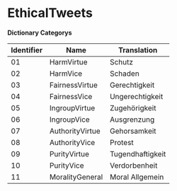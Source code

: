 # EthicalTweets


**Dictionary Categorys**

Identifier | Name | Translation 
---|---|---
01 | HarmVirtue | Schutz
02 | HarmVice | Schaden
03 | FairnessVirtue | Gerechtigkeit
04 | FairnessVice | Ungerechtigkeit
05 | IngroupVirtue | Zugehörigkeit
06 | IngroupVice | Ausgrenzung
07 | AuthorityVirtue | Gehorsamkeit  
08 | AuthorityVice | Protest
09 | PurityVirtue | Tugendhaftigkeit
10 | PurityVice | Verdorbenheit
11 | MoralityGeneral | Moral Allgemein
